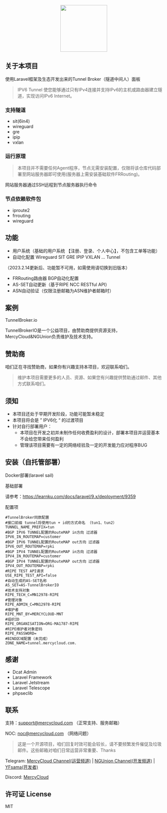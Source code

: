 <p align="center"><a href="https://ngunion.com" target="_blank"><img src="http://ngunion.com/assets/img/logow.png" width="150"></a></p>

<p align="center">

</p>


## 关于本项目 

使用Laravel框架及生态开发出来的Tunnel Broker（隧道中间人）面板

> IPV6 Tunnel 使您能够通过只有IPv4连接并支持IPv6的主机或路由器建立隧道，实现访问IPv6 Internet。

### 支持隧道

* sit(6in4) 
* wireguard 
* gre
* ipip
* vxlan

### 运行原理

> 本项目并不需要任何Agent程序，节点无需安装配置，仅限将该仓库代码部署至网站服务器即可使用(服务器上需安装基础软件FRRouting)。

网站服务器通过SSH远程到节点服务器执行命令

### 节点依赖软件包

* iproute2
* frrouting
* wireguard

## 功能

* 用户系统（基础的用户系统 【注册、登录、个人中心】，不包含工单等功能）
* 自动化配置 Wireguard SIT GRE IPIP VXLAN ... Tunnel 

（2023.2.14更新后、功能暂不可用，如需使用请切换到旧版本）
* FRRouting路由器 BGP自动化配置
* AS-SET自动更新（基于RIPE NCC RESTful API）
* ASN自动验证（仅限注册邮箱为ASN维护者邮箱时）

## 案例

TunnelBroker.io

TunnelBrokerIO是一个公益项目，由赞助商提供资源支持，MercyCloud&NGUnion负责维护及技术支持。

## 赞助商


咱们正在寻找赞助商，如果你有兴趣支持本项目，欢迎联系咱们。

> 维护本项目需要更多的人员、资源、如果您有兴趣提供赞助通过邮件、其他方式联系咱们。

## 须知

* 本项目还处于早期开发阶段，功能可能暂未稳定
* 本项目将会是 ” IPV6化 “ 的过渡项目
* 针对自行部署用户：
  * 本项目在开发之初并未制作任何收费盈利的设计，部署本项目并运营基本不会给您带来任何盈利
  * 管理该项目需要有一定的网络经验及一定的开发能力应对程序BUG

## 安装（自托管部署）

Docker部署(laravel sail)

基础部署

请参考：https://learnku.com/docs/laravel/9.x/deployment/9359

配置项

```
#TunnelBroker同款配置
#接口前缀 tunnel将使用tun + id的方式命名 （tun1、tun2）
TUNNEL_NAME_PREFIX=tun 
#BGP IPV6 TUNNEL配置的RouteMAP in方向 过滤器
IPV6_IN_ROUTEMAP=customer 
#BGP IPV6 TUNNEL配置的RouteMAP out方向 过滤器
IPV6_OUT_ROUTEMAP=rpki
#BGP IPV4 TUNNEL配置的RouteMAP in方向 过滤器
IPV4_IN_ROUTEMAP=customer
#BGP IPV4 TUNNEL配置的RouteMAP out方向 过滤器
IPV4_OUT_ROUTEMAP=rpki
#RIPE TEST API请求
USE_RIPE_TEST_API=false
#自动生成的AS-SET名称
AS_SET=AS-TunnelBrokerIO
#技术支持对象
RIPE_TECH_C=MN12978-RIPE
#管理对象
RIPE_ADMIN_C=MN12978-RIPE
#维护者
RIPE_MNT_BY=MERCYCLOUD-MNT
#组织ID
RIPE_ORGANISATION=ORG-MA1787-RIPE
#RIPE维护者对象密码
RIPE_PASSWORD=
#BIND区域配置（未完成）
ZONE_NAME=tunnel.mercycloud.com.

```

## 感谢

* Dcat Admin
* Laravel Framework
* Laravel Jetstream
* Laravel Telescope
* phpseclib

## 联系

支持：support@mercycloud.com （正常支持、服务邮箱）

NOC:  noc@mercycloud.com （网络问题）

> 这是一个开源项目，咱们回复时效可能会较长，请不要频繁发件催促及垃圾邮件。这些邮箱对咱们日常运营非常重要、Thanks

Telegram: [MercyCloud Channel(运营频道)](https://t.me/MercyCloudTips) | [NGUnion Channel(开发频道)](https://t.me/NGUnion) | [YFsama(开发者)](https://t.me/YFsama)

Discord: [MercyCloud](https://discord.gg/N8tv9Rb2Yj)

## 许可证 License

MIT

